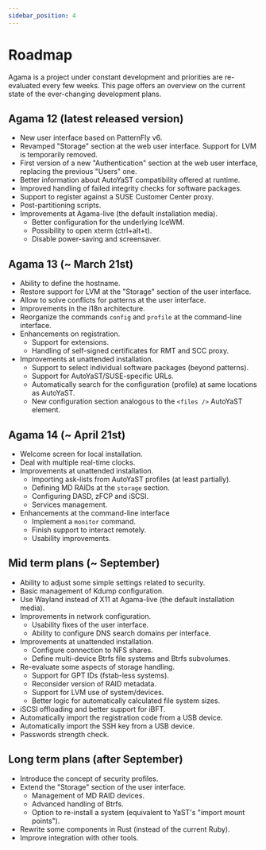 ```yaml
---
sidebar_position: 4
---
```


# Roadmap

Agama is a project under constant development and priorities are re-evaluated every few weeks. This
page offers an overview on the current state of the ever-changing development plans.

## Agama 12 (latest released version)

- New user interface based on PatternFly v6.
- Revamped "Storage" section at the web user interface. Support for LVM is temporarily removed.
- First version of a new "Authentication" section at the web user interface, replacing the
  previous "Users" one.
- Better information about AutoYaST compatibility offered at runtime.
- Improved handling of failed integrity checks for software packages.
- Support to register against a SUSE Customer Center proxy.
- Post-partitioning scripts.
- Improvements at Agama-live (the default installation media).
  - Better configuration for the underlying IceWM.
  - Possibility to open xterm (ctrl+alt+t).
  - Disable power-saving and screensaver.

## Agama 13 (~ March 21st)

- Ability to define the hostname.
- Restore support for LVM at the "Storage" section of the user interface.
- Allow to solve conflicts for patterns at the user interface.
- Improvements in the i18n architecture.
- Reorganize the commands `config` and `profile` at the command-line interface.
- Enhancements on registration.
  - Support for extensions.
  - Handling of self-signed certificates for RMT and SCC proxy.
- Improvements at unattended installation.
  - Support to select individual software packages (beyond patterns).
  - Support for AutoYaST/SUSE-specific URLs.
  - Automatically search for the configuration (profile) at same locations as AutoYaST.
  - New configuration section analogous to the `<files />` AutoYaST element.

## Agama 14 (~ April 21st)

- Welcome screen for local installation.
- Deal with multiple real-time clocks.
- Improvements at unattended installation.
  - Importing ask-lists from AutoYaST profiles (at least partially).
  - Defining MD RAIDs at the `storage` section.
  - Configuring DASD, zFCP and iSCSI.
  - Services management.
- Enhancements at the command-line interface
  - Implement a `monitor` command.
  - Finish support to interact remotely.
  - Usability improvements.

## Mid term plans (~ September)

- Ability to adjust some simple settings related to security.
- Basic management of Kdump configuration.
- Use Wayland instead of X11 at Agama-live (the default installation media).
- Improvements in network configuration.
  - Usability fixes of the user interface.
  - Ability to configure DNS search domains per interface.
- Improvements at unattended installation.
  - Configure connection to NFS shares.
  - Define multi-device Btrfs file systems and Btrfs subvolumes.
- Re-evaluate some aspects of storage handling.
  - Support for GPT IDs (fstab-less systems).
  - Reconsider version of RAID metadata.
  - Support for LVM use of system/devices.
  - Better logic for automatically calculated file system sizes.
- iSCSI offloading and better support for iBFT.
- Automatically import the registration code from a USB device.
- Automatically import the SSH key from a USB device.
- Passwords strength check.

## Long term plans (after September)

- Introduce the concept of security profiles.
- Extend the "Storage" section of the user interface.
  - Management of MD RAID devices.
  - Advanced handling of Btrfs.
  - Option to re-install a system (equivalent to YaST's "import mount points").
- Rewrite some components in Rust (instead of the current Ruby).
- Improve integration with other tools.
